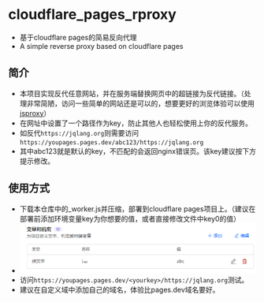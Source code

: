 # cloudflare_pages_rproxy
- 基于cloudflare pages的简易反向代理
- A simple reverse proxy based on cloudflare pages

## 简介
- 本项目实现反代任意网站，并在服务端替换网页中的超链接为反代链接。（处理非常简陋，访问一些简单的网站还是可以的，想要更好的浏览体验可以使用[jsproxy](https://github.com/EtherDream/jsproxy)）
- 在网址中设置了一个路径作为key，防止其他人也轻松使用上你的反代服务。
- 如反代`https://jqlang.org`则需要访问`https://youpages.pages.dev/abc123/https://jqlang.org`
- 其中abc123就是默认的key，不匹配的会返回nginx错误页。该key建议按下方提示修改。

## 使用方式
- 下载本仓库中的_worker.js并压缩，部署到cloudflare pages项目上。（建议在部署前添加环境变量key为你想要的值，或者直接修改文件中key0的值）
- ![](1.png)
- 访问`https://youpages.pages.dev/<yourkey>/https://jqlang.org`测试。
- 建议在自定义域中添加自己的域名，体验比pages.dev域名要好。
